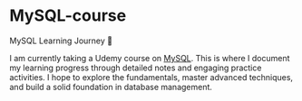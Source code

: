 # MySQL-course
MySQL Learning Journey 🚀

I am currently taking a Udemy course on [MySQL](https://www.udemy.com/course/the-ultimate-mysql-bootcamp-go-from-sql-beginner-to-expert/). This is where I document my learning progress through detailed notes and engaging practice activities. I hope to explore the fundamentals, master advanced techniques, and build a solid foundation in database management. 
